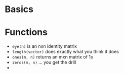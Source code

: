 # Basics


# Functions

 * `eye(n)` is an nxn identity matrix
 * `length(vector)` does exactly what you think it does
 * `ones(m, n)` returns an mxn matrix of 1s
 * `zeros(m, n)` … you get the drill
 * 
